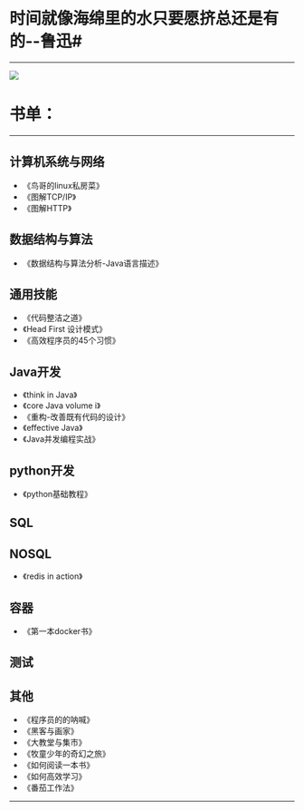 # 时间就像海绵里的水只要愿挤总还是有的--鲁迅#

----------

![](http://oh7bpge2c.bkt.clouddn.com/book.jpg)


# 书单： #
----------

## 计算机系统与网络
-  《鸟哥的linux私房菜》
-  《图解TCP/IP》
-  《图解HTTP》
## 数据结构与算法 ##
- 《数据结构与算法分析-Java语言描述》

## 通用技能 ##
- 《代码整洁之道》
- 《Head First 设计模式》
- 《高效程序员的45个习惯》

## Java开发 ##
- 《think in Java》
- 《core Java volume i》
- 《重构-改善既有代码的设计》
- 《effective Java》
- 《Java并发编程实战》

## python开发 ##
- 《python基础教程》
## SQL ##

## NOSQL ##
- 《redis in action》

## 容器 ##
- 《第一本docker书》

## 测试 ##

## 其他 ##
- 《程序员的的呐喊》
- 《黑客与画家》
- 《大教堂与集市》
- 《牧童少年的奇幻之旅》
- 《如何阅读一本书》
- 《如何高效学习》
- 《番茄工作法》

----------

